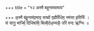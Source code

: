 +++
title = "१२ अस्मै बहूनामवमाय"

+++
अ॒स्मै ब॑हू॒नाम॑व॒माय॒ सख्ये॑ य॒ज्ञैर्वि॑धेम॒ नम॑सा ह॒विर्भिः॑ ।  
सं सानु॒ मार्ज्मि॒ दिधि॑षामि॒ बिल्मै॒र्दधा॒म्यन्नैः॒ परि॑ वन्द ऋ॒ग्भिः ॥